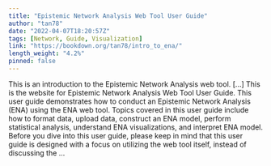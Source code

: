 ```yaml
---
title: "Epistemic Network Analysis Web Tool User Guide"
author: "tan78"
date: "2022-04-07T18:20:57Z"
tags: [Network, Guide, Visualization]
link: "https://bookdown.org/tan78/intro_to_ena/"
length_weight: "4.2%"
pinned: false
---
```


This is an introduction to the Epistemic Network Analysis web tool. [...] This is the website for Epistemic Network Analysis Web Tool User Guide. This user guide demonstrates how to conduct an Epistemic Network Analysis (ENA) using the ENA web tool. Topics covered in this user guide include how to format data, upload data, construct an ENA model, perform statistical analysis, understand ENA visualizations, and interpret ENA model. Before you dive into this user guide, please keep in mind that this user guide is designed with a focus on utilizing the web tool itself, instead of discussing the ...
